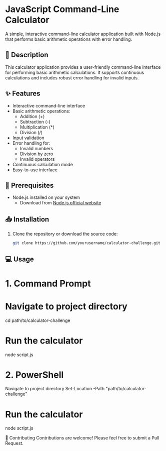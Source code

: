 # JavaScript Command-Line Calculator

A simple, interactive command-line calculator application built with Node.js that performs basic arithmetic operations with error handling.

## 📝 Description

This calculator application provides a user-friendly command-line interface for performing basic arithmetic calculations. It supports continuous calculations and includes robust error handling for invalid inputs.

## ✨ Features

- Interactive command-line interface
- Basic arithmetic operations:
  - Addition (+)
  - Subtraction (-)
  - Multiplication (*)
  - Division (/)
- Input validation
- Error handling for:
  - Invalid numbers
  - Division by zero
  - Invalid operators
- Continuous calculation mode
- Easy-to-use interface

## 🔧 Prerequisites

- Node.js installed on your system
  - Download from [Node.js official website](https://nodejs.org/)

## 📥 Installation

1. Clone the repository or download the source code:
   ```bash
   git clone https://github.com/yourusername/calculator-challenge.git

## 💻 Usage
# 1. Command Prompt

# Navigate to project directory
cd path/to/calculator-challenge

# Run the calculator
node script.js

# 2. PowerShell
 Navigate to project directory
Set-Location -Path "path/to/calculator-challenge"

# Run the calculator
node script.js

🤝 Contributing
Contributions are welcome! Please feel free to submit a Pull Request.

